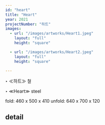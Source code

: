 ```yaml
---
id: "heart"
title: "Heart"
year: 2021
projectNumber: "하트"
images:
  - url: "/images/artworks/Heart1.jpeg"
    layout: "full"
    height: "square"

  - url: "/images/artworks/Heart2.jpeg"
    layout: "full"
    height: "square"
  
---
```


‣ ≪하트≫ 철

‣ ≪Heart≫ steel

fold: 460 x 500 x 410
unfold: 640 x 700 x 120

## detail

